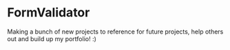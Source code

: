 # FormValidator

Making a bunch of new projects to reference for future projects, help others out and build up my portfolio! :)


